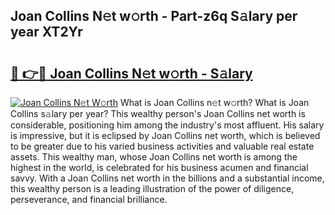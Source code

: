 ## Joan Collins N𝚎t w𝚘rth - Part-z6q S𝚊lary per year XT2Yr

# <h2><a href="http://gc0qrsc.nevu.top/?p=Joan+Collins">🔗 👉🔴 Joan Collins N𝚎t w𝚘rth - S𝚊lary</a></h2>

[![Joan Collins N𝚎t W𝚘rth](https://i.imgur.com/Oavwk0R.jpeg)](http://gc0qrsc.nevu.top/?p=Joan+Collins)
What is Joan Collins n𝚎t w𝚘rth? What is Joan Collins s𝚊lary per year?
This wealthy person's Joan Collins net worth is considerable, positioning him among the industry's most affluent. His salary is impressive, but it is eclipsed by Joan Collins net worth, which is believed to be greater due to his varied business activities and valuable real estate assets. This wealthy man, whose Joan Collins net worth is among the highest in the world, is celebrated for his business acumen and financial savvy. With a Joan Collins net worth in the billions and a substantial income, this wealthy person is a leading illustration of the power of diligence, perseverance, and financial brilliance.

